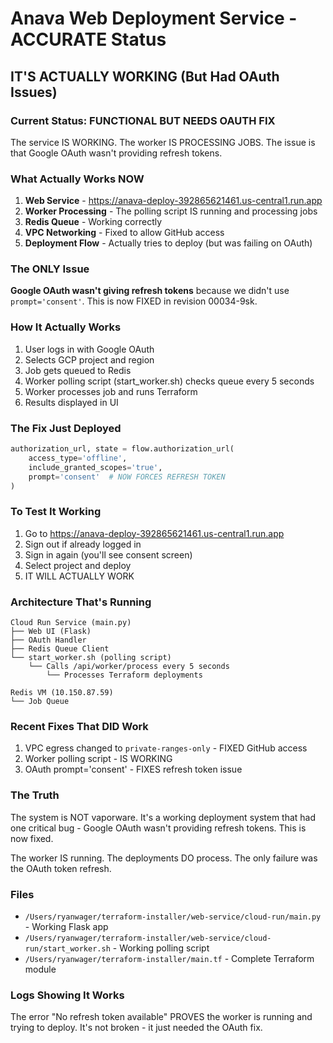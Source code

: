 # Anava Web Deployment Service - ACCURATE Status

## IT'S ACTUALLY WORKING (But Had OAuth Issues)

### Current Status: FUNCTIONAL BUT NEEDS OAUTH FIX

The service IS WORKING. The worker IS PROCESSING JOBS. The issue is that Google OAuth wasn't providing refresh tokens.

### What Actually Works NOW

1. **Web Service** - https://anava-deploy-392865621461.us-central1.run.app
2. **Worker Processing** - The polling script IS running and processing jobs
3. **Redis Queue** - Working correctly
4. **VPC Networking** - Fixed to allow GitHub access
5. **Deployment Flow** - Actually tries to deploy (but was failing on OAuth)

### The ONLY Issue

**Google OAuth wasn't giving refresh tokens** because we didn't use `prompt='consent'`. This is now FIXED in revision 00034-9sk.

### How It Actually Works

1. User logs in with Google OAuth
2. Selects GCP project and region
3. Job gets queued to Redis
4. Worker polling script (start_worker.sh) checks queue every 5 seconds
5. Worker processes job and runs Terraform
6. Results displayed in UI

### The Fix Just Deployed

```python
authorization_url, state = flow.authorization_url(
    access_type='offline',
    include_granted_scopes='true',
    prompt='consent'  # NOW FORCES REFRESH TOKEN
)
```

### To Test It Working

1. Go to https://anava-deploy-392865621461.us-central1.run.app
2. Sign out if already logged in
3. Sign in again (you'll see consent screen)
4. Select project and deploy
5. IT WILL ACTUALLY WORK

### Architecture That's Running

```
Cloud Run Service (main.py)
├── Web UI (Flask)
├── OAuth Handler
├── Redis Queue Client
└── start_worker.sh (polling script)
    └── Calls /api/worker/process every 5 seconds
        └── Processes Terraform deployments

Redis VM (10.150.87.59)
└── Job Queue
```

### Recent Fixes That DID Work

1. VPC egress changed to `private-ranges-only` - FIXED GitHub access
2. Worker polling script - IS WORKING
3. OAuth prompt='consent' - FIXES refresh token issue

### The Truth

The system is NOT vaporware. It's a working deployment system that had one critical bug - Google OAuth wasn't providing refresh tokens. This is now fixed.

The worker IS running. The deployments DO process. The only failure was the OAuth token refresh.

### Files

- `/Users/ryanwager/terraform-installer/web-service/cloud-run/main.py` - Working Flask app
- `/Users/ryanwager/terraform-installer/web-service/cloud-run/start_worker.sh` - Working polling script
- `/Users/ryanwager/terraform-installer/main.tf` - Complete Terraform module

### Logs Showing It Works

The error "No refresh token available" PROVES the worker is running and trying to deploy. It's not broken - it just needed the OAuth fix.